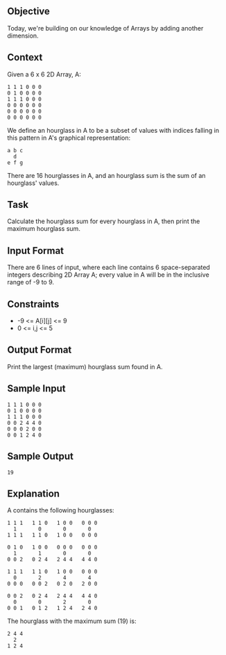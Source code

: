 ## Objective 
Today, we're building on our knowledge of Arrays by adding another dimension.

## Context 
Given a 6 x 6 2D Array, A:

```
1 1 1 0 0 0
0 1 0 0 0 0
1 1 1 0 0 0
0 0 0 0 0 0
0 0 0 0 0 0
0 0 0 0 0 0
```

We define an hourglass in A to be a subset of values with indices falling in this pattern in A's graphical representation:

```
a b c
  d
e f g
```

There are 16 hourglasses in A, and an hourglass sum is the sum of an hourglass' values.

## Task 
Calculate the hourglass sum for every hourglass in A, then print the maximum hourglass sum.

## Input Format

There are 6 lines of input, where each line contains 6 space-separated integers describing 2D Array A; every value in A will be in the inclusive range of -9 to 9.

## Constraints

* -9 <= A[i][j] <= 9
* 0 <= i,j <= 5

## Output Format

Print the largest (maximum) hourglass sum found in A.

## Sample Input

```
1 1 1 0 0 0
0 1 0 0 0 0
1 1 1 0 0 0
0 0 2 4 4 0
0 0 0 2 0 0
0 0 1 2 4 0
```

## Sample Output

```
19
```

## Explanation

A contains the following hourglasses:

```
1 1 1   1 1 0   1 0 0   0 0 0
  1       0       0       0
1 1 1   1 1 0   1 0 0   0 0 0

0 1 0   1 0 0   0 0 0   0 0 0
  1       1       0       0
0 0 2   0 2 4   2 4 4   4 4 0

1 1 1   1 1 0   1 0 0   0 0 0
  0       2       4       4
0 0 0   0 0 2   0 2 0   2 0 0

0 0 2   0 2 4   2 4 4   4 4 0
  0       0       2       0
0 0 1   0 1 2   1 2 4   2 4 0
```

The hourglass with the maximum sum (19) is:

```
2 4 4
  2
1 2 4
```


